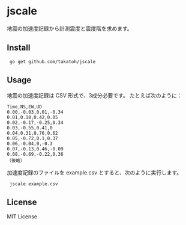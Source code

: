 # jscale

地震の加速度記録から計測震度と震度階を求めます。

## Install

``` go get github.com/takatoh/jscale```

## Usage

地震の加速度記録は CSV 形式で、3成分必要です。
たとえば次のように：

```
Time,NS,EW,UD
0.00,-0.03,0.01,-0.34
0.01,0.18,0.42,0.05
0.02,-0.17,-0.25,0.34
0.03,-0.55,0.41,0
0.04,0.31,0.76,0.62
0.05,-0.72,0.1,0.37
0.06,-0.04,0,-0.3
0.07,-0.13,0.46,-0.09
0.08,-0.69,-0.22,0.36
（後略）
```
加速度記録のファイルを example.csv とすると、次のように実行します。

``` jscale example.csv```

## License

MIT License
